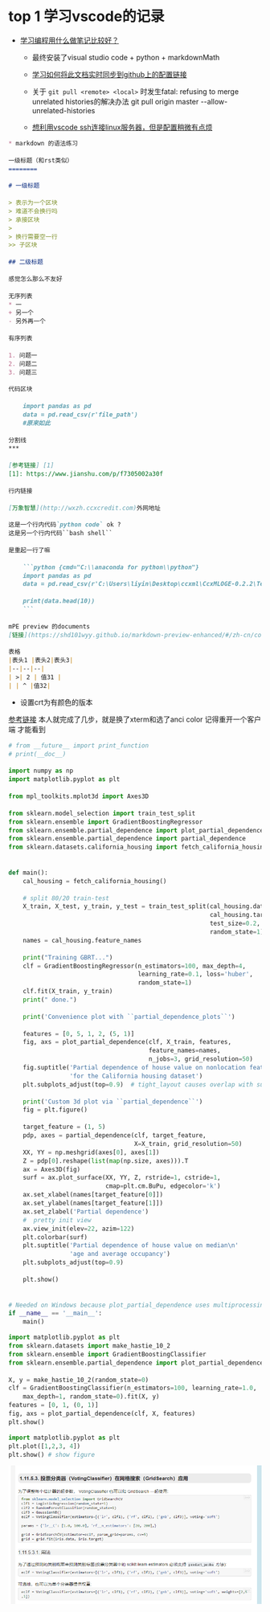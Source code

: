 # top 1 学习vscode的记录

* [学习编程用什么做笔记比较好？](https://www.zhihu.com/question/21438053)

  * 最终安装了visual studio code + python + markdownMath

  * [学习如何将此文档实时同步到github上的配置链接](https://blog.csdn.net/jjf09/article/details/76100665)
  * 关于 ``git pull <remote> <local>`` 时发生fatal: refusing to merge unrelated histories的解决办法
  git pull origin master --allow-unrelated-histories

  * [想利用vscode ssh连接linux服务器，但是配置稍微有点烦](https://www.cnblogs.com/learn21cn/p/6189023.html)

``` markdown
* markdown 的语法练习

一级标题（和rst类似）
========

# 一级标题

> 表示为一个区块
> 难道不会换行吗
> 承接区块
>
> 换行需要空一行
>> 子区块

## 二级标题

感觉怎么那么不友好

无序列表
* 一
+ 另一个
- 另外再一个

有序列表

1. 问题一
2. 问题二
3. 问题三

代码区块

    import pandas as pd
    data = pd.read_csv(r'file_path')
    #原来如此

分割线
***

[参考链接] [1]
[1]: https://www.jianshu.com/p/f7305002a30f

行内链接

[万象智慧](http://wxzh.ccxcredit.com)外网地址

这是一个行内代码`python code` ok ?
这是另一个行内代码``bash shell``

是重起一行了嘛

    ```python {cmd="C:\\anaconda for python\\python"}
    import pandas as pd
    data = pd.read_csv(r'C:\Users\liyin\Desktop\ccxml\CcxMLOGE-0.2.2\TestUnit\Bugkun.csv')

    print(data.head(10))
    ```

mPE preview 的documents
[链接](https://shd101wyy.github.io/markdown-preview-enhanced/#/zh-cn/code-chunk)

表格
|表头1 |表头2|表头3|
|--|--|--|
| >| 2 | 值31 |
| | ^ |值32|
```

* 设置crt为有颜色的版本

[参考链接](https://jingyan.baidu.com/article/a681b0dec6c0783b1943467e.html)
本人就完成了几步，就是换了xterm和选了anci color
记得重开一个客户端 才能看到

```python {cmd=true matplotlib=true}
# from __future__ import print_function
# print(__doc__)

import numpy as np
import matplotlib.pyplot as plt

from mpl_toolkits.mplot3d import Axes3D

from sklearn.model_selection import train_test_split
from sklearn.ensemble import GradientBoostingRegressor
from sklearn.ensemble.partial_dependence import plot_partial_dependence
from sklearn.ensemble.partial_dependence import partial_dependence
from sklearn.datasets.california_housing import fetch_california_housing


def main():
    cal_housing = fetch_california_housing()

    # split 80/20 train-test
    X_train, X_test, y_train, y_test = train_test_split(cal_housing.data,
                                                        cal_housing.target,
                                                        test_size=0.2,
                                                        random_state=1)
    names = cal_housing.feature_names

    print("Training GBRT...")
    clf = GradientBoostingRegressor(n_estimators=100, max_depth=4,
                                    learning_rate=0.1, loss='huber',
                                    random_state=1)
    clf.fit(X_train, y_train)
    print(" done.")

    print('Convenience plot with ``partial_dependence_plots``')

    features = [0, 5, 1, 2, (5, 1)]
    fig, axs = plot_partial_dependence(clf, X_train, features,
                                       feature_names=names,
                                       n_jobs=3, grid_resolution=50)
    fig.suptitle('Partial dependence of house value on nonlocation features\n'
                 'for the California housing dataset')
    plt.subplots_adjust(top=0.9)  # tight_layout causes overlap with suptitle

    print('Custom 3d plot via ``partial_dependence``')
    fig = plt.figure()

    target_feature = (1, 5)
    pdp, axes = partial_dependence(clf, target_feature,
                                   X=X_train, grid_resolution=50)
    XX, YY = np.meshgrid(axes[0], axes[1])
    Z = pdp[0].reshape(list(map(np.size, axes))).T
    ax = Axes3D(fig)
    surf = ax.plot_surface(XX, YY, Z, rstride=1, cstride=1,
                           cmap=plt.cm.BuPu, edgecolor='k')
    ax.set_xlabel(names[target_feature[0]])
    ax.set_ylabel(names[target_feature[1]])
    ax.set_zlabel('Partial dependence')
    #  pretty init view
    ax.view_init(elev=22, azim=122)
    plt.colorbar(surf)
    plt.suptitle('Partial dependence of house value on median\n'
                 'age and average occupancy')
    plt.subplots_adjust(top=0.9)

    plt.show()


# Needed on Windows because plot_partial_dependence uses multiprocessing
if __name__ == '__main__':
    main()
```

```python {cmd=true matplotlib=true}
import matplotlib.pyplot as plt
from sklearn.datasets import make_hastie_10_2
from sklearn.ensemble import GradientBoostingClassifier
from sklearn.ensemble.partial_dependence import plot_partial_dependence

X, y = make_hastie_10_2(random_state=0)
clf = GradientBoostingClassifier(n_estimators=100, learning_rate=1.0,
    max_depth=1, random_state=0).fit(X, y)
features = [0, 1, (0, 1)]
fig, axs = plot_partial_dependence(clf, X, features)
plt.show()
```

```python {cmd=true matplotlib=true}
import matplotlib.pyplot as plt
plt.plot([1,2,3, 4])
plt.show() # show figure
```

![投票分类器](https://raw.githubusercontent.com/liyingkun1237/learnBookNoteLYK/master/image/%E6%8A%95%E7%A5%A8%E5%88%86%E7%B1%BB%E5%99%A8soft_20180326205554.png)
